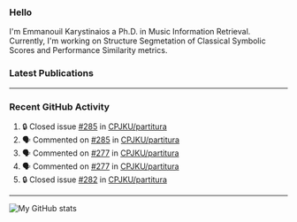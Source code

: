 ### Hello

I'm Emmanouil Karystinaios a Ph.D. in Music Information Retrieval.
Currently, I'm working on Structure Segmetation of Classical Symbolic Scores and Performance Similarity metrics.


### Latest Publications

<!-- BLOG-POST-LIST:START -->
<!-- BLOG-POST-LIST:END -->

---

### Recent GitHub Activity
  
<!--START_SECTION:activity-->
1. 🔒 Closed issue [#285](https://github.com/CPJKU/partitura/issues/285) in [CPJKU/partitura](https://github.com/CPJKU/partitura)
2. 🗣 Commented on [#285](https://github.com/CPJKU/partitura/issues/285) in [CPJKU/partitura](https://github.com/CPJKU/partitura)
3. 🗣 Commented on [#277](https://github.com/CPJKU/partitura/issues/277) in [CPJKU/partitura](https://github.com/CPJKU/partitura)
4. 🗣 Commented on [#277](https://github.com/CPJKU/partitura/issues/277) in [CPJKU/partitura](https://github.com/CPJKU/partitura)
5. 🔒 Closed issue [#282](https://github.com/CPJKU/partitura/issues/282) in [CPJKU/partitura](https://github.com/CPJKU/partitura)
<!--END_SECTION:activity-->

---

![My GitHub stats](https://github-readme-stats.vercel.app/api?username=manoskary&show_icons=true&theme=radical)


<!--
**manoskary/manoskary** is a ✨ _special_ ✨ repository because its `README.md` (this file) appears on your GitHub profile.

Here are some ideas to get you started:

- 🔭 I’m currently working on ...
- 🌱 I’m currently learning ...
- 👯 I’m looking to collaborate on ...
- 🤔 I’m looking for help with ...
- 💬 Ask me about ...
- 📫 How to reach me: ...
- 😄 Pronouns: ...
- ⚡ Fun fact: ...
-->
